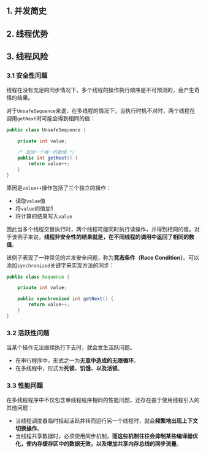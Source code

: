## 1. 并发简史



## 2. 线程优势



## 3. 线程风险

### 3.1 安全性问题

线程在没有充足的同步情况下，多个线程的操作执行顺序是不可预测的，会产生奇怪的结果。

对于`UnsafeSequence`来说，在多线程的情况下，当执行时机不对时，两个线程在调用`getNext`时可能会得到相同的值：

```java
public class UnsafeSequence {

    private int value;

    /* 返回一个唯一的数值 */
    public int getNext() {
        return value++;
    }
}
```

原因是`value++`操作包括了三个独立的操作：

- 读取`value`值
- 将`value`的值加1
- 将计算的结果写入`value`

因此当多个线程交替执行时，两个线程可能同时执行读操作，并得到相同的值。对于该例子来说，**线程非安全性的结果就是，在不同线程的调用中返回了相同的数值**。

该例子表现了一种常见的并发安全问题，称为**竞态条件（Race Condition）**。可以添加`synchronized`关键字来实现方法的同步：

```java
public class Sequence {

    private int value;

    public synchronized int getNext() {
        return value++;
    }
}
```

### 3.2 活跃性问题

当某个操作无法继续执行下去时，就会发生活跃问题。

- 在串行程序中，形式之一为**无意中造成的无限循环**。
- 在多线程中，形式为**死锁、饥饿、以及活锁**。

### 3.3 性能问题

在多线程程序中不仅包含单线程程序相同的性能问题，还存在由于使用线程引入的其他问题：

- 当线程调度器临时挂起活跃并转而运行另一个线程时，就会**频繁地出现上下文切换操作**。
- 当线程共享数据时，必须使用同步机制，**而这些机制往往会抑制某些编译器优化，使内存缓存区中的数据无效，以及增加共享内存总线的同步流量**。